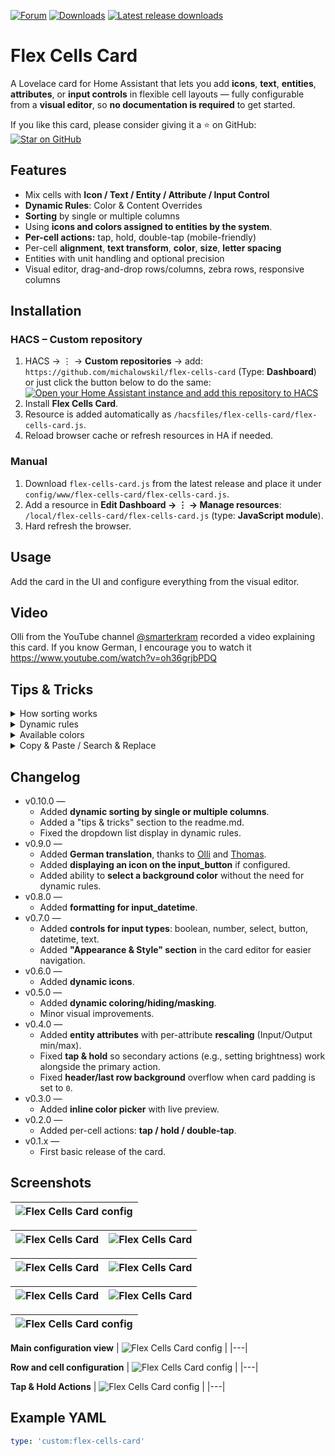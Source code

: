[![Forum](https://img.shields.io/badge/Forum-41BDF5?style=flat&logo=homeassistant&logoColor=white)](https://community.home-assistant.io/t/new-lovelace-card-flex-cells-card/919780) [![Downloads](https://img.shields.io/github/downloads/michalowskil/flex-cells-card/total?label=downloads&logo=github)](https://github.com/michalowskil/flex-cells-card/releases) [![Latest release downloads](https://img.shields.io/github/downloads/michalowskil/flex-cells-card/latest/total?label=latest%20downloads&logo=github)](https://github.com/michalowskil/flex-cells-card/releases/latest)

# Flex Cells Card

A Lovelace card for Home Assistant that lets you add **icons**, **text**,  **entities**, **attributes**, or **input controls** in flexible cell layouts — fully configurable from a **visual editor**, so **no documentation is required** to get started.

If you like this card, please consider giving it a ⭐ on GitHub: [![Star on GitHub](https://img.shields.io/github/stars/michalowskil/flex-cells-card.svg?style=social)](https://github.com/michalowskil/flex-cells-card/stargazers)

## Features
- Mix cells with **Icon / Text / Entity / Attribute / Input Control**
- **Dynamic Rules**: Color & Content Overrides
- **Sorting** by single or multiple columns
- Using **icons and colors assigned to entities by the system**.
- **Per-cell actions:** tap, hold, double-tap (mobile-friendly)
- Per-cell **alignment**, **text transform**, **color**, **size**, **letter spacing**
- Entities with unit handling and optional precision
- Visual editor, drag-and-drop rows/columns, zebra rows, responsive columns

## Installation

### HACS – Custom repository

1. HACS → ⋮ → **Custom repositories** → add:
   `https://github.com/michalowskil/flex-cells-card` (Type: **Dashboard**) or just click the button below to do the same:  
   [![Open your Home Assistant instance and add this repository to HACS](https://my.home-assistant.io/badges/hacs_repository.svg)](https://my.home-assistant.io/redirect/hacs_repository/?owner=michalowskil&repository=flex-cells-card&category=plugin)
2. Install **Flex Cells Card**.
3. Resource is added automatically as `/hacsfiles/flex-cells-card/flex-cells-card.js`.
4. Reload browser cache or refresh resources in HA if needed.

### Manual

1. Download `flex-cells-card.js` from the latest release and place it under  
   `config/www/flex-cells-card/flex-cells-card.js`.
2. Add a resource in **Edit Dashboard → ⋮ → Manage resources**:  
   `/local/flex-cells-card/flex-cells-card.js` (type: **JavaScript module**).
3. Hard refresh the browser.

## Usage
Add the card in the UI and configure everything from the visual editor.

## Video

Olli from the YouTube channel [@smarterkram](https://www.youtube.com/@smarterkram) recorded a video explaining this card. If you know German, I encourage you to watch it https://www.youtube.com/watch?v=oh36grjbPDQ

## Tips & Tricks

<details><summary>How sorting works</summary>

- Sorting works "after applying" dynamic rules, meaning what's visible is sorted.
- Sorting works even if the column being sorted is hidden (breakpoint).
</details>

<details><summary>Dynamic rules</summary>

- For example, if you want to change what an entity displays to a defined text, while keeping "more-info" on click, you can add a rule without an entity, with the operator set to "not equal" and an empty "value". This condition will always be met.
- If you see the value "null" for an attribute in developer tools and want to use it in dynamic rules, don't enter "null" but leave value input empty. Empty means "null".
</details>

<details><summary>Available colors</summary>

- You can specify colors in various formats, one of which is variables, for example "var(--state-active-color)". You can find a list of variables at this link https://github.com/home-assistant/frontend/blob/dev/src/resources/theme/color/color.globals.ts
</details>

<details><summary>Copy & Paste / Search & Replace</summary>

- You don't have to perform repetitive actions in the visual editor. For example, if you want to create many similar rows, create one in the visual editor, then go to the code editor and "copy & paste" it as many times as you want, along with all its configuration. You can then return to the visual editor and change the details.
- If you want to perform the same action on multiple rows/cells, use the code editor and the "search & replace" function. For example, if you want to remove all underlines, search for "underline: true" and replace it with "underline: false".
</details>

## Changelog
- v0.10.0 —
  - Added **dynamic sorting by single or multiple columns**.
  - Added a "tips & tricks" section to the readme.md.
  - Fixed the dropdown list display in dynamic rules.
- v0.9.0 —
  - Added **German translation**, thanks to [Olli](https://community.home-assistant.io/u/olli.dev/summary) and [Thomas](https://github.com/tmycgn).
  - Added **displaying an icon on the input_button** if configured.
  - Added ability to **select a background color** without the need for dynamic rules.
- v0.8.0 —
  - Added **formatting for input_datetime**.
- v0.7.0 —
  - Added **controls for input types**: boolean, number, select, button, datetime, text.
  - Added **"Appearance & Style" section** in the card editor for easier navigation.
- v0.6.0 —
  - Added **dynamic icons**.
- v0.5.0 —
  - Added **dynamic coloring/hiding/masking**.
  - Minor visual improvements.
- v0.4.0 —
  - Added **entity attributes** with per-attribute **rescaling** (Input/Output min/max).
  - Fixed **tap & hold** so secondary actions (e.g., setting brightness) work alongside the primary action.
  - Fixed **header/last row background** overflow when card padding is set to `0`.
- v0.3.0 — 
  - Added **inline color picker** with live preview.
- v0.2.0 —
  - Added per-cell actions: **tap / hold / double-tap**.
- v0.1.x —
  - First basic release of the card.

## Screenshots

| ![Flex Cells Card config](images/flex-cells-card-10.png) |
|---|

| ![Flex Cells Card](images/flex-cells-card-9.png) | ![Flex Cells Card](images/flex-cells-card-8.png) |
|---|---|

| ![Flex Cells Card](images/flex-cells-card-4.png) | ![Flex Cells Card](images/flex-cells-card-5.png) |
|---|---|

| ![Flex Cells Card](images/flex-cells-card-1.png) | ![Flex Cells Card](images/flex-cells-card-2.png) |
|---|---|

| ![Flex Cells Card config](images/flex-cells-card-6.png) |
|---|

**Main configuration view**
| ![Flex Cells Card config](images/flex-cells-card-configuration1.png) |
|---|

**Row and cell configuration**
| ![Flex Cells Card config](images/flex-cells-card-configuration2.png) |
|---|

**Tap & Hold Actions**
| ![Flex Cells Card config](images/flex-cells-card-configuration3.png) |
|---|

## Example YAML
```yaml
type: 'custom:flex-cells-card'
```